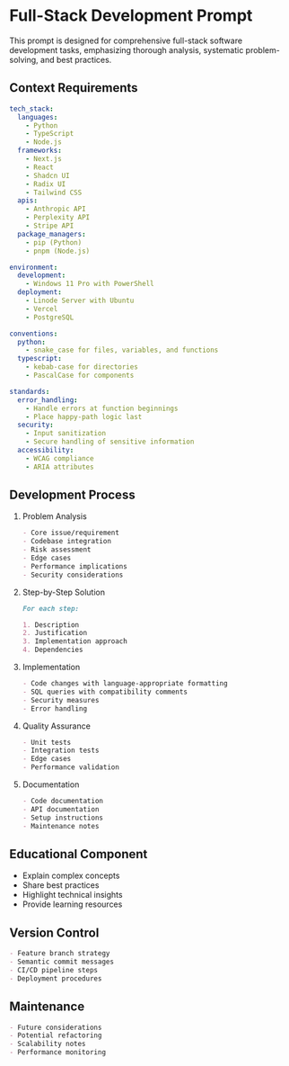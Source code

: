 # Full-Stack Development Prompt

This prompt is designed for comprehensive full-stack software development tasks, emphasizing thorough analysis, systematic problem-solving, and best practices.

## Context Requirements

```yaml
tech_stack:
  languages:
    - Python
    - TypeScript
    - Node.js
  frameworks:
    - Next.js
    - React
    - Shadcn UI
    - Radix UI
    - Tailwind CSS
  apis:
    - Anthropic API
    - Perplexity API
    - Stripe API
  package_managers:
    - pip (Python)
    - pnpm (Node.js)

environment:
  development:
    - Windows 11 Pro with PowerShell
  deployment:
    - Linode Server with Ubuntu
    - Vercel
    - PostgreSQL

conventions:
  python:
    - snake_case for files, variables, and functions
  typescript:
    - kebab-case for directories
    - PascalCase for components

standards:
  error_handling:
    - Handle errors at function beginnings
    - Place happy-path logic last
  security:
    - Input sanitization
    - Secure handling of sensitive information
  accessibility:
    - WCAG compliance
    - ARIA attributes
```

## Development Process

1. Problem Analysis

   ```markdown
   - Core issue/requirement
   - Codebase integration
   - Risk assessment
   - Edge cases
   - Performance implications
   - Security considerations
   ```

2. Step-by-Step Solution

   ```markdown
   For each step:

   1. Description
   2. Justification
   3. Implementation approach
   4. Dependencies
   ```

3. Implementation

   ```markdown
   - Code changes with language-appropriate formatting
   - SQL queries with compatibility comments
   - Security measures
   - Error handling
   ```

4. Quality Assurance

   ```markdown
   - Unit tests
   - Integration tests
   - Edge cases
   - Performance validation
   ```

5. Documentation
   ```markdown
   - Code documentation
   - API documentation
   - Setup instructions
   - Maintenance notes
   ```

## Educational Component

- Explain complex concepts
- Share best practices
- Highlight technical insights
- Provide learning resources

## Version Control

```markdown
- Feature branch strategy
- Semantic commit messages
- CI/CD pipeline steps
- Deployment procedures
```

## Maintenance

```markdown
- Future considerations
- Potential refactoring
- Scalability notes
- Performance monitoring
```
